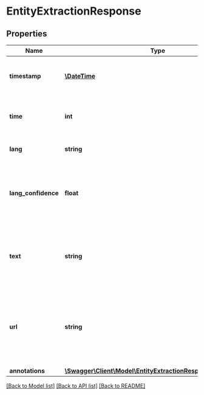 # EntityExtractionResponse

## Properties
Name | Type | Description | Notes
------------ | ------------- | ------------- | -------------
**timestamp** | [**\DateTime**](\DateTime.md) | Date and time of the response generation process | [optional] 
**time** | **int** | Time elapsed for generating the response (milliseconds) | [optional] 
**lang** | **string** | The language used to tag the input text | [optional] 
**lang_confidence** | **float** | Accuracy of the language detection, from 0.0 to 1.0. Present only if auto-detection is on | [optional] 
**text** | **string** | The annotated text. Present only if the &#39;url&#39; or &#39;html&#39; parameters have been used | [optional] 
**url** | **string** | The actual URL from which the text has been extracted. Present only if the &#39;url&#39; parameter has been used | [optional] 
**annotations** | [**\Swagger\Client\Model\EntityExtractionResponseAnnotation[]**](EntityExtractionResponseAnnotation.md) |  | [optional] 

[[Back to Model list]](../README.md#documentation-for-models) [[Back to API list]](../README.md#documentation-for-api-endpoints) [[Back to README]](../README.md)


